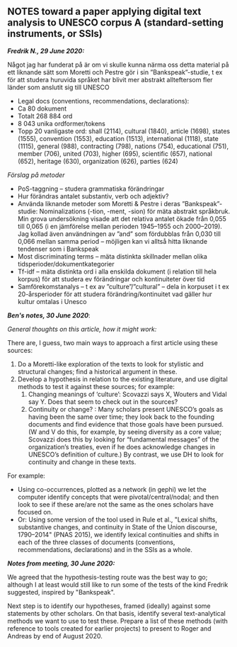 ## NOTES toward a paper applying digital text analysis to UNESCO corpus A (standard-setting instruments, or SSIs)

**_Fredrik N., 29 June 2020:_**

Något jag har funderat på är om vi skulle kunna närma oss detta material på ett liknande sätt som Moretti och Pestre gör i sin ”Bankspeak”-studie, t ex för att studera huruvida språket har blivit mer abstrakt allteftersom fler länder som anslutit sig till UNESCO
 
* Legal docs (conventions, recommendations, declarations):
* Ca 80 dokument
* Totalt 268 884 ord
* 8 043 unika ordformer/tokens
* Topp 20 vanligaste ord: shall (2114), cultural (1840), article (1698), states (1555), convention (1553), education (1513), international (1118), state (1115), general (988), contracting (798), nations (754), educational (751), member (706), united (703), higher (695), scientific (657), national (652), heritage (630), organization (626), parties (624)
 
 
_Förslag på metoder_

* PoS-taggning – studera grammatiska förändringar
* Hur förändras antalet substantiv, verb och adjektiv?
* Använda liknande metoder som Moretti & Pestre i deras ”Bankspeak”-studie: Nominalizations (-tion, -ment, -sion) för mäta abstrakt språkbruk. Min grova undersökning visade att det relativa antalet ökade från 0,055 till 0,065 (i en jämförelse mellan perioden 1945–1955 och 2000–2019). Jag kollad även användningen av ”and” som fördubblas från 0,030 till 0,066 mellan samma period – möjligen kan vi alltså hitta liknande tendenser som i Bankspeak
* Most discriminating terms – mäta distinkta skillnader mellan olika tidsperioder/dokumentkategorier
* Tf-idf – mäta distinkta ord i alla enskilda dokument (i relation till hela korpus) för att studera ev förändringar och kontinuiteter över tid
* Samförekomstanalys – t ex av ”culture”/”cultural” – dela in korpuset i t ex 20-årsperioder för att studera förändring/kontinuitet vad gäller hur kultur omtalas i Unesco
 

**_Ben's notes, 30 June 2020_**:

_General thoughts on this article, how it might work:_

There are, I guess, two main ways to approach a first article using these sources: 

1. Do a Moretti-like exploration of the texts to look for stylistic and structural changes; find a historical argument in these.
1. Develop a hypothesis in relation to the existing literature, and use digital methods to test it against these sources; for example: 
   1. Changing meanings of ‘culture’: Scovazzi says X, Wouters and Vidal say Y. Does that seem to check out in the sources?  
   1. Continuity or change? : Many scholars present UNESCO’s goals as having been the same over time; they look back to the founding documents and find evidence that those goals have been pursued. (W and V do this, for example, by seeing diversity as a core value; Scovazzi does this by looking for “fundamental messages” of the organization’s treaties, even if he does acknowledge changes in UNESCO’s definition of culture.) By contrast, we use DH to look for continuity and change in these texts. 

For example: 
* Using co-occurrences, plotted as a network (in gephi) we let the computer identify concepts that were pivotal/central/nodal; and then look to see if these are/are not the same as the ones scholars have focused on.
* Or: Using some version of the tool used in Rule et al., "Lexical shifts, substantive changes, and continuity in State of the Union discourse, 1790–2014" (PNAS 2015), we identify lexical continuities and shifts in each of the three classes of documents (conventions, recommendations, declarations) and in the SSIs as a whole. 


**_Notes from meeting, 30 June 2020:_**

We agreed that the hypothesis-testing route was the best way to go; although I at least would still like to run some of the tests of the kind Fredrik suggested, inspired by "Bankspeak".

Next step is to identify our hypotheses, framed (ideally) against some statements by other scholars. On that basis, identify several text-analytical methods we want to use to test these. Prepare a list of these methods (with reference to tools created for earlier projects) to present to Roger and Andreas by end of August 2020.


